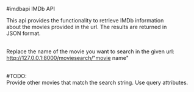 #imdbapi
IMDb API

This api provides the functionality to retrieve IMDb information <br />
about the movies provided in the url. The results are returned in<br />
JSON format.<br /><br />

Replace the name of the movie you want to search in the given url:<br />
http://127.0.0.1:8000/moviesearch/"movie name"<br /><br />

#TODO:<br />
Provide other movies that match the search string.
Use query attributes.
